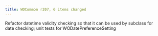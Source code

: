 ```yaml
---
title: WOCommon r207, 6 items changed
---
```


Refactor datetime validity checking so that it can be used by subclass for date checking; unit tests for WODatePreferenceSetting
